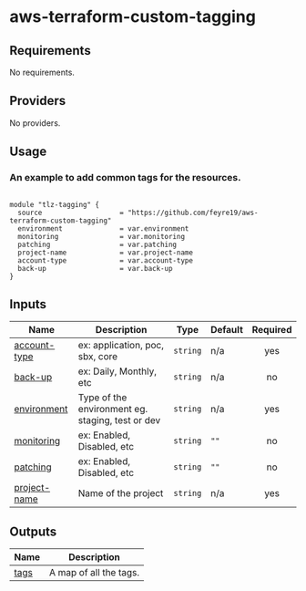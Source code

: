<!-- BEGIN_TF_DOCS -->
# aws-terraform-custom-tagging
## Requirements

No requirements.

## Providers

No providers.

## Usage
### An example to add common tags for the resources.
```hcl

module "tlz-tagging" {
  source                   = "https://github.com/feyre19/aws-terraform-custom-tagging"
  environment              = var.environment
  monitoring               = var.monitoring
  patching                 = var.patching
  project-name             = var.project-name
  account-type             = var.account-type
  back-up                  = var.back-up
}

```

## Inputs

| Name | Description | Type | Default | Required |
|------|-------------|------|---------|:-----:|
| <a name="input_account-type"></a> [account-type](#input\_account-type) | ex: application, poc, sbx, core | `string` | n/a | yes |
| <a name="input_back-up"></a> [back-up](#input\_back-up) | ex: Daily, Monthly, etc | `string` | n/a | no |
| <a name="input_environment"></a> [environment](#input\_environment) | Type of the environment eg. staging, test or dev | `string` | n/a | yes |
| <a name="input_monitoring"></a> [monitoring](#input\_monitoring) | ex: Enabled, Disabled, etc | `string` | `""` | no |
| <a name="input_patching"></a> [patching](#input\_patching) | ex: Enabled, Disabled, etc | `string` | `""` | no |
| <a name="input_project-name"></a> [project-name](#input\_project-name) | Name of the project | `string` | n/a | yes |

## Outputs

| Name | Description |
|------|-------------|
| <a name="tags"></a> [tags](#output\_tags) | A map of all the tags. |

<!-- END_TF_DOCS -->
